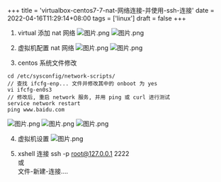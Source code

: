 +++
title = 'virtualbox-centos7-7-nat-网络连接-并使用-ssh-连接'
date = 2022-04-16T11:29:14+08:00
tags = ['linux']
draft = false
+++

1. virtual 添加 nat 网络
![图片.png](https://upload-images.jianshu.io/upload_images/4073481-89ce7bdca914502c.png?imageMogr2/auto-orient/strip%7CimageView2/2/w/1240)
![图片.png](https://upload-images.jianshu.io/upload_images/4073481-a97db16bf796082c.png?imageMogr2/auto-orient/strip%7CimageView2/2/w/1240)

2. 虚拟机配置 nat 网络
![图片.png](https://upload-images.jianshu.io/upload_images/4073481-4734a7c1a7665ff8.png?imageMogr2/auto-orient/strip%7CimageView2/2/w/1240)
![图片.png](https://upload-images.jianshu.io/upload_images/4073481-544eff9d10ef9779.png?imageMogr2/auto-orient/strip%7CimageView2/2/w/1240)

3. centos 系统文件修改
```
cd /etc/sysconfig/network-scripts/
// 查找 ifcfg-enp... 文件并修改其中的 onboot 为 yes
vi ifcfg-en0s3
// 修改后, 重启 network 服务, 并用 ping 或 curl 进行测试
service network restart
ping www.baidu.com
```
![图片.png](https://upload-images.jianshu.io/upload_images/4073481-2f40a652f3b310d2.png?imageMogr2/auto-orient/strip%7CimageView2/2/w/1240)
![图片.png](https://upload-images.jianshu.io/upload_images/4073481-cf111bfeae0ff110.png?imageMogr2/auto-orient/strip%7CimageView2/2/w/1240)
![图片.png](https://upload-images.jianshu.io/upload_images/4073481-93743e2fd55974f5.png?imageMogr2/auto-orient/strip%7CimageView2/2/w/1240)

4. 虚拟机设置
![图片.png](https://upload-images.jianshu.io/upload_images/4073481-72a40ee35443b363.png?imageMogr2/auto-orient/strip%7CimageView2/2/w/1240)

5. xshell 连接
ssh -p root@127.0.0.1 2222  
或  
文件-新建-连接....


